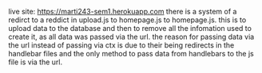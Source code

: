 live site: https://marti243-sem1.herokuapp.com
there is a system of a redirct to a reddict in upload.js to homepage.js to homepage.js. this is to upload data to the database and then to remove all the infomation used to create it, as all data was passed via the url.
the reason for passing data via the url instead of passing via ctx is due to their being redirects in the handlebar files and the only method to pass data from handlebars to the js file is via the url.
